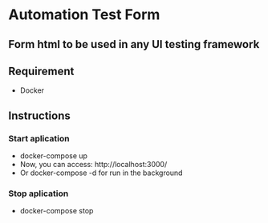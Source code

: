 # Automation Test Form
## Form html to be used in any UI testing framework

## Requirement
* Docker

## Instructions

### Start aplication 
* docker-compose up
* Now, you can access: http://localhost:3000/
* Or docker-compose -d  for run in the background

### Stop aplication 
* docker-compose stop


